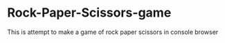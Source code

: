 # Rock-Paper-Scissors-game
This is attempt to make a game of rock paper scissors in console browser
